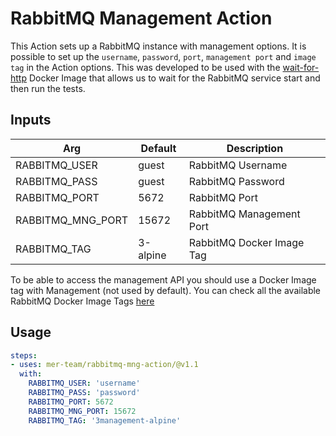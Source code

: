 # RabbitMQ Management Action

This Action sets up a RabbitMQ instance with management options. It is possible to set up the `username`, `password`, `port`, `management port` and `image tag` in the Action options. This was developed to be used with the [wait-for-http](https://github.com/mer-team/wait-for-http) Docker Image that allows us to wait for the RabbitMQ service start and then run the tests.

## Inputs
| Arg | Default | Description |
| --- | --- | --- |
| RABBITMQ_USER | guest | RabbitMQ Username |
| RABBITMQ_PASS | guest | RabbitMQ Password  |
| RABBITMQ_PORT | 5672 | RabbitMQ Port |
| RABBITMQ_MNG_PORT | 15672 | RabbitMQ Management Port |
| RABBITMQ_TAG | 3-alpine | RabbitMQ Docker Image Tag |

To be able to access the management API you should use a Docker Image tag with Management (not used by default). You can check all the available RabbitMQ Docker Image Tags [here](https://hub.docker.com/_/rabbitmq/)

## Usage
```yaml
steps:
- uses: mer-team/rabbitmq-mng-action/@v1.1
  with:
    RABBITMQ_USER: 'username'
    RABBITMQ_PASS: 'password'
    RABBITMQ_PORT: 5672
    RABBITMQ_MNG_PORT: 15672
    RABBITMQ_TAG: '3management-alpine'
```